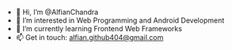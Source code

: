 - 👋 Hi, I’m @AlfianChandra
- 👀 I’m interested in Web Programming and Android Development
- 🌱 I’m currently learning Frontend Web Frameworks
- 📫 Get in touch: alfian.github404@gmail.com

<!---
AlfianChandra/AlfianChandra is a ✨ special ✨ repository because its `README.md` (this file) appears on your GitHub profile.
You can click the Preview link to take a look at your changes.
--->
